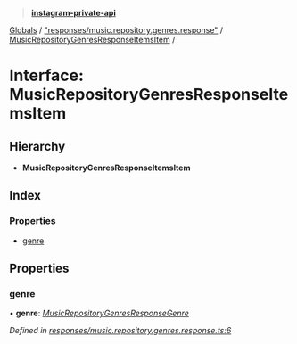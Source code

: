 > **[instagram-private-api](../README.md)**

[Globals](../README.md) / ["responses/music.repository.genres.response"](../modules/_responses_music_repository_genres_response_.md) / [MusicRepositoryGenresResponseItemsItem](_responses_music_repository_genres_response_.musicrepositorygenresresponseitemsitem.md) /

# Interface: MusicRepositoryGenresResponseItemsItem

## Hierarchy

* **MusicRepositoryGenresResponseItemsItem**

## Index

### Properties

* [genre](_responses_music_repository_genres_response_.musicrepositorygenresresponseitemsitem.md#genre)

## Properties

###  genre

• **genre**: *[MusicRepositoryGenresResponseGenre](_responses_music_repository_genres_response_.musicrepositorygenresresponsegenre.md)*

*Defined in [responses/music.repository.genres.response.ts:6](https://github.com/dilame/instagram-private-api/blob/3e16058/src/responses/music.repository.genres.response.ts#L6)*